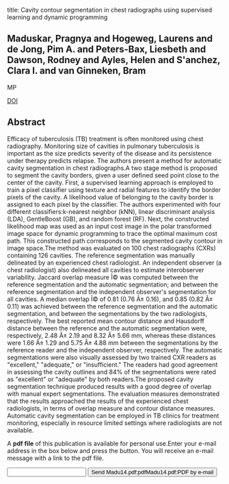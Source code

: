 title: Cavity contour segmentation in chest radiographs using supervised learning and dynamic programming

## Maduskar, Pragnya and Hogeweg, Laurens and de Jong, Pim A. and Peters-Bax, Liesbeth and Dawson, Rodney and Ayles, Helen and S'anchez, Clara I. and van Ginneken, Bram
MP

<a href="https://doi.org/10.1118/1.4881096">DOI</a>

## Abstract
Efficacy of tuberculosis (TB) treatment is often monitored using chest radiography. Monitoring size of cavities in pulmonary tuberculosis is important as the size predicts severity of the disease and its persistence under therapy predicts relapse. The authors present a method for automatic cavity segmentation in chest radiographs.A two stage method is proposed to segment the cavity borders, given a user defined seed point close to the center of the cavity. First, a supervised learning approach is employed to train a pixel classifier using texture and radial features to identify the border pixels of the cavity. A likelihood value of belonging to the cavity border is assigned to each pixel by the classifier. The authors experimented with four different classifiers:k-nearest neighbor (kNN), linear discriminant analysis (LDA), GentleBoost (GB), and random forest (RF). Next, the constructed likelihood map was used as an input cost image in the polar transformed image space for dynamic programming to trace the optimal maximum cost path. This constructed path corresponds to the segmented cavity contour in image space.The method was evaluated on 100 chest radiographs (CXRs) containing 126 cavities. The reference segmentation was manually delineated by an experienced chest radiologist. An independent observer (a chest radiologist) also delineated all cavities to estimate interobserver variability. Jaccard overlap measure Î© was computed between the reference segmentation and the automatic segmentation; and between the reference segmentation and the independent observer's segmentation for all cavities. A median overlap Î© of 0.81 (0.76 Â± 0.16), and 0.85 (0.82 Â± 0.11) was achieved between the reference segmentation and the automatic segmentation, and between the segmentations by the two radiologists, respectively. The best reported mean contour distance and Hausdorff distance between the reference and the automatic segmentation were, respectively, 2.48 Â± 2.19 and 8.32 Â± 5.66 mm, whereas these distances were 1.66 Â± 1.29 and 5.75 Â± 4.88 mm between the segmentations by the reference reader and the independent observer, respectively. The automatic segmentations were also visually assessed by two trained CXR readers as "excellent," "adequate," or "insufficient." The readers had good agreement in assessing the cavity outlines and 84% of the segmentations were rated as "excellent" or "adequate" by both readers.The proposed cavity segmentation technique produced results with a good degree of overlap with manual expert segmentations. The evaluation measures demonstrated that the results approached the results of the experienced chest radiologists, in terms of overlap measure and contour distance measures. Automatic cavity segmentation can be employed in TB clinics for treatment monitoring, especially in resource limited settings where radiologists are not available.

A <b>pdf file</b> of this publication is available for personal use.Enter your e-mail address in the box below and press the button. You will receive an e-mail message with a link to the pdf file.
<form action="sender.php">  <input type="text" name="email">  <input type="submit" value="Send Madu14.pdf:pdfMadu14.pdf:PDF by e-mail"></form>